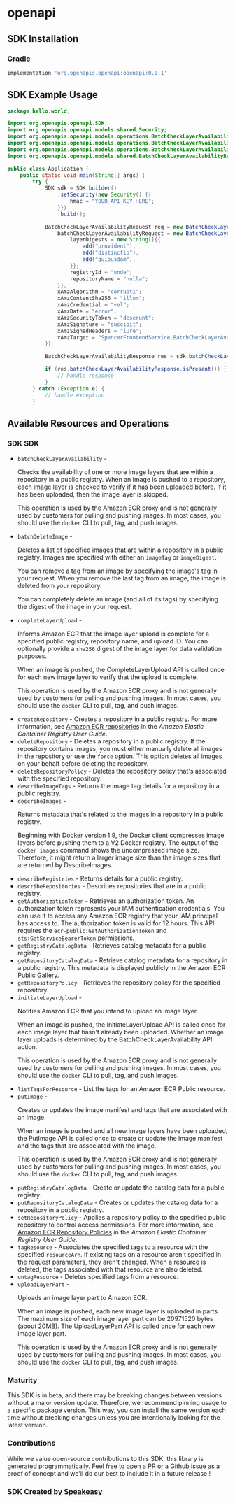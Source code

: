 # openapi

<!-- Start SDK Installation -->
## SDK Installation

### Gradle

```groovy
implementation 'org.openapis.openapi:openapi:0.0.1'
```
<!-- End SDK Installation -->

## SDK Example Usage
<!-- Start SDK Example Usage -->
```java
package hello.world;

import org.openapis.openapi.SDK;
import org.openapis.openapi.models.shared.Security;
import org.openapis.openapi.models.operations.BatchCheckLayerAvailabilityXAmzTargetEnum;
import org.openapis.openapi.models.operations.BatchCheckLayerAvailabilityRequest;
import org.openapis.openapi.models.operations.BatchCheckLayerAvailabilityResponse;
import org.openapis.openapi.models.shared.BatchCheckLayerAvailabilityRequest;

public class Application {
    public static void main(String[] args) {
        try {
            SDK sdk = SDK.builder()
                .setSecurity(new Security() {{
                    hmac = "YOUR_API_KEY_HERE";
                }})
                .build();

            BatchCheckLayerAvailabilityRequest req = new BatchCheckLayerAvailabilityRequest() {{
                batchCheckLayerAvailabilityRequest = new BatchCheckLayerAvailabilityRequest() {{
                    layerDigests = new String[]{{
                        add("provident"),
                        add("distinctio"),
                        add("quibusdam"),
                    }};
                    registryId = "unde";
                    repositoryName = "nulla";
                }};
                xAmzAlgorithm = "corrupti";
                xAmzContentSha256 = "illum";
                xAmzCredential = "vel";
                xAmzDate = "error";
                xAmzSecurityToken = "deserunt";
                xAmzSignature = "suscipit";
                xAmzSignedHeaders = "iure";
                xAmzTarget = "SpencerFrontendService.BatchCheckLayerAvailability";
            }}            

            BatchCheckLayerAvailabilityResponse res = sdk.batchCheckLayerAvailability(req);

            if (res.batchCheckLayerAvailabilityResponse.isPresent()) {
                // handle response
            }
        } catch (Exception e) {
            // handle exception
        }
```
<!-- End SDK Example Usage -->

<!-- Start SDK Available Operations -->
## Available Resources and Operations

### SDK SDK

* `batchCheckLayerAvailability` - <p>Checks the availability of one or more image layers that are within a repository in a public registry. When an image is pushed to a repository, each image layer is checked to verify if it has been uploaded before. If it has been uploaded, then the image layer is skipped.</p> <note> <p>This operation is used by the Amazon ECR proxy and is not generally used by customers for pulling and pushing images. In most cases, you should use the <code>docker</code> CLI to pull, tag, and push images.</p> </note>
* `batchDeleteImage` - <p>Deletes a list of specified images that are within a repository in a public registry. Images are specified with either an <code>imageTag</code> or <code>imageDigest</code>.</p> <p>You can remove a tag from an image by specifying the image's tag in your request. When you remove the last tag from an image, the image is deleted from your repository.</p> <p>You can completely delete an image (and all of its tags) by specifying the digest of the image in your request.</p>
* `completeLayerUpload` - <p>Informs Amazon ECR that the image layer upload is complete for a specified public registry, repository name, and upload ID. You can optionally provide a <code>sha256</code> digest of the image layer for data validation purposes.</p> <p>When an image is pushed, the CompleteLayerUpload API is called once for each new image layer to verify that the upload is complete.</p> <note> <p>This operation is used by the Amazon ECR proxy and is not generally used by customers for pulling and pushing images. In most cases, you should use the <code>docker</code> CLI to pull, tag, and push images.</p> </note>
* `createRepository` - Creates a repository in a public registry. For more information, see <a href="https://docs.aws.amazon.com/AmazonECR/latest/userguide/Repositories.html">Amazon ECR repositories</a> in the <i>Amazon Elastic Container Registry User Guide</i>.
* `deleteRepository` - Deletes a repository in a public registry. If the repository contains images, you must either manually delete all images in the repository or use the <code>force</code> option. This option deletes all images on your behalf before deleting the repository.
* `deleteRepositoryPolicy` - Deletes the repository policy that's associated with the specified repository.
* `describeImageTags` - Returns the image tag details for a repository in a public registry.
* `describeImages` - <p>Returns metadata that's related to the images in a repository in a public registry.</p> <note> <p>Beginning with Docker version 1.9, the Docker client compresses image layers before pushing them to a V2 Docker registry. The output of the <code>docker images</code> command shows the uncompressed image size. Therefore, it might return a larger image size than the image sizes that are returned by <a>DescribeImages</a>.</p> </note>
* `describeRegistries` - Returns details for a public registry.
* `describeRepositories` - Describes repositories that are in a public registry.
* `getAuthorizationToken` - Retrieves an authorization token. An authorization token represents your IAM authentication credentials. You can use it to access any Amazon ECR registry that your IAM principal has access to. The authorization token is valid for 12 hours. This API requires the <code>ecr-public:GetAuthorizationToken</code> and <code>sts:GetServiceBearerToken</code> permissions.
* `getRegistryCatalogData` - Retrieves catalog metadata for a public registry.
* `getRepositoryCatalogData` - Retrieve catalog metadata for a repository in a public registry. This metadata is displayed publicly in the Amazon ECR Public Gallery.
* `getRepositoryPolicy` - Retrieves the repository policy for the specified repository.
* `initiateLayerUpload` - <p>Notifies Amazon ECR that you intend to upload an image layer.</p> <p>When an image is pushed, the InitiateLayerUpload API is called once for each image layer that hasn't already been uploaded. Whether an image layer uploads is determined by the BatchCheckLayerAvailability API action.</p> <note> <p>This operation is used by the Amazon ECR proxy and is not generally used by customers for pulling and pushing images. In most cases, you should use the <code>docker</code> CLI to pull, tag, and push images.</p> </note>
* `listTagsForResource` - List the tags for an Amazon ECR Public resource.
* `putImage` - <p>Creates or updates the image manifest and tags that are associated with an image.</p> <p>When an image is pushed and all new image layers have been uploaded, the PutImage API is called once to create or update the image manifest and the tags that are associated with the image.</p> <note> <p>This operation is used by the Amazon ECR proxy and is not generally used by customers for pulling and pushing images. In most cases, you should use the <code>docker</code> CLI to pull, tag, and push images.</p> </note>
* `putRegistryCatalogData` - Create or update the catalog data for a public registry.
* `putRepositoryCatalogData` - Creates or updates the catalog data for a repository in a public registry.
* `setRepositoryPolicy` - Applies a repository policy to the specified public repository to control access permissions. For more information, see <a href="https://docs.aws.amazon.com/AmazonECR/latest/userguide/repository-policies.html">Amazon ECR Repository Policies</a> in the <i>Amazon Elastic Container Registry User Guide</i>.
* `tagResource` - Associates the specified tags to a resource with the specified <code>resourceArn</code>. If existing tags on a resource aren't specified in the request parameters, they aren't changed. When a resource is deleted, the tags associated with that resource are also deleted.
* `untagResource` - Deletes specified tags from a resource.
* `uploadLayerPart` - <p>Uploads an image layer part to Amazon ECR.</p> <p>When an image is pushed, each new image layer is uploaded in parts. The maximum size of each image layer part can be 20971520 bytes (about 20MB). The UploadLayerPart API is called once for each new image layer part.</p> <note> <p>This operation is used by the Amazon ECR proxy and is not generally used by customers for pulling and pushing images. In most cases, you should use the <code>docker</code> CLI to pull, tag, and push images.</p> </note>
<!-- End SDK Available Operations -->

### Maturity

This SDK is in beta, and there may be breaking changes between versions without a major version update. Therefore, we recommend pinning usage 
to a specific package version. This way, you can install the same version each time without breaking changes unless you are intentionally 
looking for the latest version.

### Contributions

While we value open-source contributions to this SDK, this library is generated programmatically. 
Feel free to open a PR or a Github issue as a proof of concept and we'll do our best to include it in a future release !

### SDK Created by [Speakeasy](https://docs.speakeasyapi.dev/docs/using-speakeasy/client-sdks)
